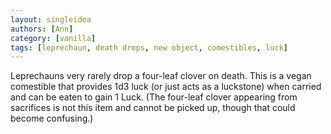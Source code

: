 ```yaml
---
layout: singleidea
authors: [Ann]
category: [vanilla]
tags: [leprechaun, death drops, new object, comestibles, luck]
---
```

Leprechauns very rarely drop a four-leaf clover on death. This is a vegan
comestible that provides 1d3 luck (or just acts as a luckstone) when carried and
can be eaten to gain 1 Luck. (The four-leaf clover appearing from sacrifices is
not this item and cannot be picked up, though that could become confusing.)
